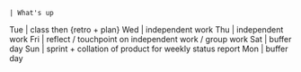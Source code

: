     | What's up
Tue | class then {retro + plan}
Wed | independent work
Thu | independent work
Fri | reflect / touchpoint on independent work / group work
Sat | buffer day
Sun | sprint + collation of product for weekly status report
Mon | buffer day
